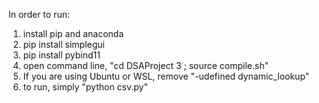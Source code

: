In order to run:

1. install pip and anaconda
2. pip install simplegui
3. pip install pybind11
4. open command line, "cd DSAProject 3 ; source compile.sh"
5. If you are using Ubuntu or WSL, remove "-udefined dynamic_lookup"
6. to run, simply "python csv.py"
